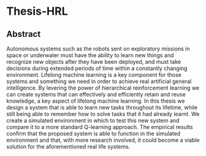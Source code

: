 # Thesis-HRL
## Abstract
Autonomous systems such as the robots sent on exploratory missions in space or underwater must have the ability to learn new things and recognize new objects after they have been deployed, and must take decisions during extended periods of time within a constantly changing environment. Lifelong machine learning is a key component for those systems and something we need in order to achieve real artificial general intelligence. By levering the power of hierarchical reinforcement learning we can create systems that can effectively and efficiently retain and reuse knowledge, a key aspect of lifelong machine learning. In this thesis we design a system that is able to learn new tasks throughout its lifetime, while still being able to remember how to solve tasks that it had already learnt. We create a simulated environment in which to test this new system and compare it to a more standard Q-learning approach. The empirical results confirm that the proposed system is able to function in the simulated environment and that, with more research involved, it could become a viable solution for the aforementioned real life systems.
